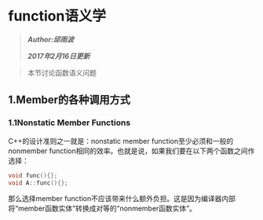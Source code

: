 # **function语义学**

> _**Author:邱雨波**_
>
> _**2017年2月16日更新**_

> 本节讨论函数语义问题  

## **1.Member的各种调用方式**

### **1.1Nonstatic Member Functions**

C++的设计准则之一就是：nonstatic member function至少必须和一般的nonmember function相同的效率。也就是说，如果我们要在以下两个函数之间作选择：

```c++
void func(){};
void A::func(){};
```

那么选择member function不应该带来什么额外负担。这是因为编译器内部将“member函数实体”转换成对等的“nonmember函数实体”。